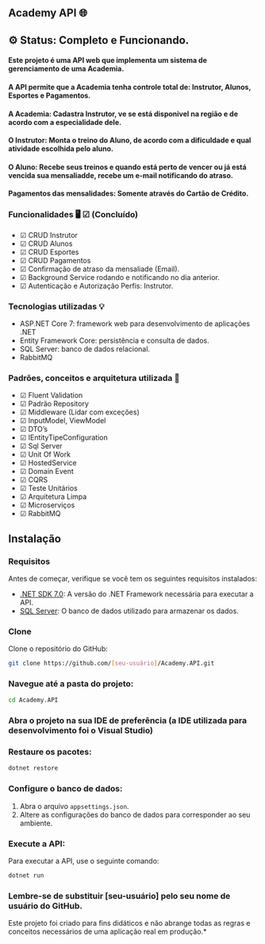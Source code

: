## Academy API 🌐

## ⚙️ Status: Completo e Funcionando.

#### Este projeto é uma API web que implementa um sistema de gerenciamento de uma Academia.
#### A API permite que a Academia tenha controle total de: Instrutor, Alunos, Esportes e Pagamentos.
#### A Academia: Cadastra Instrutor, ve se está disponivel na região e de acordo com a especialidade dele.
#### O Instrutor: Monta o treino do Aluno, de acordo com a dificuldade e qual atividade escolhida pelo aluno.
#### O Aluno: Recebe seus treinos e quando está perto de vencer ou já está vencida sua mensaliadde, recebe um e-mail notificando do atraso.
#### Pagamentos das mensalidades: Somente através do Cartão de Crédito.


### Funcionalidades 🖥️  ☑ (Concluído)


- ☑ CRUD Instrutor
- ☑ CRUD Alunos
- ☑ CRUD Esportes
- ☑ CRUD Pagamentos
- ☑ Confirmação de atraso da mensaliade (Email).
- ☑ Background Service rodando e notificando no dia anterior.
- ☑ Autenticação e Autorização Perfis: Instrutor.
  

### Tecnologias utilizadas 💡


- ASP.NET Core 7: framework web para desenvolvimento de aplicações .NET
- Entity Framework Core: persistência e consulta de dados.
- SQL Server: banco de dados relacional.
- RabbitMQ  

### Padrões, conceitos e arquitetura utilizada 📂


- ☑ Fluent Validation
- ☑ Padrão Repository
- ☑ Middleware (Lidar com exceções)
- ☑ InputModel, ViewModel
- ☑ DTO’s 
- ☑ IEntityTipeConfiguration 
- ☑ Sql Server 
- ☑ Unit Of Work
- ☑ HostedService
- ☑ Domain Event
- ☑ CQRS
- ☑ Teste Unitários
- ☑ Arquitetura Limpa
- ☑ Microserviços
- ☑ RabbitMQ

 
## Instalação

### Requisitos

Antes de começar, verifique se você tem os seguintes requisitos instalados:

- [.NET SDK 7.0](https://dotnet.microsoft.com/download/dotnet/8.0): A versão do .NET Framework necessária para executar a API.
- [SQL Server](https://www.microsoft.com/en-us/sql-server): O banco de dados utilizado para armazenar os dados.

### Clone

Clone o repositório do GitHub:

```bash
git clone https://github.com/[seu-usuário]/Academy.API.git
```

### Navegue até a pasta do projeto:

```bash
cd Academy.API
```

### Abra o projeto na sua IDE de preferência (a IDE utilizada para desenvolvimento foi o Visual Studio)

### Restaure os pacotes:

```bash
dotnet restore
```

### Configure o banco de dados:

1. Abra o arquivo `appsettings.json`.
2. Altere as configurações do banco de dados para corresponder ao seu ambiente.

### Execute a API:

Para executar a API, use o seguinte comando:

```bash
dotnet run
```

### Lembre-se de substituir [seu-usuário] pelo seu nome de usuário do GitHub.

Este projeto foi criado para fins didáticos e não abrange todas as regras e conceitos necessários de uma aplicação real em produção.*
 
